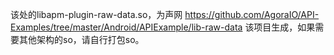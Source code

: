 该处的libapm-plugin-raw-data.so，为声网
https://github.com/AgoraIO/API-Examples/tree/master/Android/APIExample/lib-raw-data
该项目生成，如果需要其他架构的so，请自行打包so。
